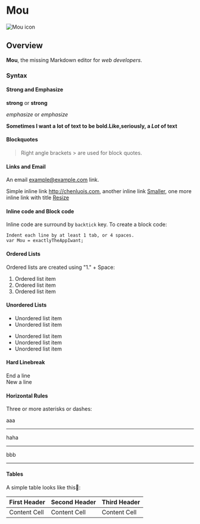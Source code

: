 # Mou

![Mou icon](http://mouapp.com/Mou_128.png)

## Overview
**Mou**, the missing Markdown editor for *web developers*.

### Syntax

#### Strong and Emphasize

**strong** or __strong__

*emphasize* or _emphasize_

**Sometimes I want a lot of text to be bold.Like,seriously, a _Lot_ of text**

#### Blockquotes

> Right angle brackets > are used for block quotes.

#### Links and Email

An email <example@example.com> link.

Simple inline link <http://chenluois.com>, another inline link [Smaller](http://smallerapp.com), one more inline link with title [Resize](http://)

#### Inline code and Block code

Inline code are surround by `backtick` key. To create a block code:

	Indent each line by at least 1 tab, or 4 spaces.
	var Mou = exactlyTheAppIwant;
	
#### Ordered Lists

Ordered lists are created using "1." + Space:

1. Ordered list item
2. Ordered list item
3. Ordered list item

#### Unordered Lists

* Unordered list item
* Unordered list item


- Unordered list item
- Unordered list item
- Unordered list item

#### Hard Linebreak

End a line  
New a line

#### Horizontal Rules

Three or more asterisks or dashes:

aaa
***
haha
***
bbb
***

#### Tables

A simple table looks like this:

First Header | Second Header | Third Header
------------ | ------------- | ------------
Content Cell | Content Cell  | Content Cell





